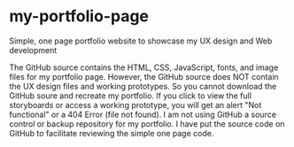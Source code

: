 # my-portfolio-page
Simple, one page portfolio website to showcase my UX design and Web development

The GitHub source contains the HTML, CSS, JavaScript, fonts, and image files for my portfolio page. However, the GitHub source does NOT contain the UX design files and working prototypes. So you cannot download the GitHub soure and recreate my portfolio. If you click to view the full storyboards or access a working prototype, you will get an alert "Not functional" or a 404 Error (file not found). I am not using GitHub a source control or backup repository for my portfolio. I have put the source code on GitHub to facilitate reviewing the simple one page code. 
